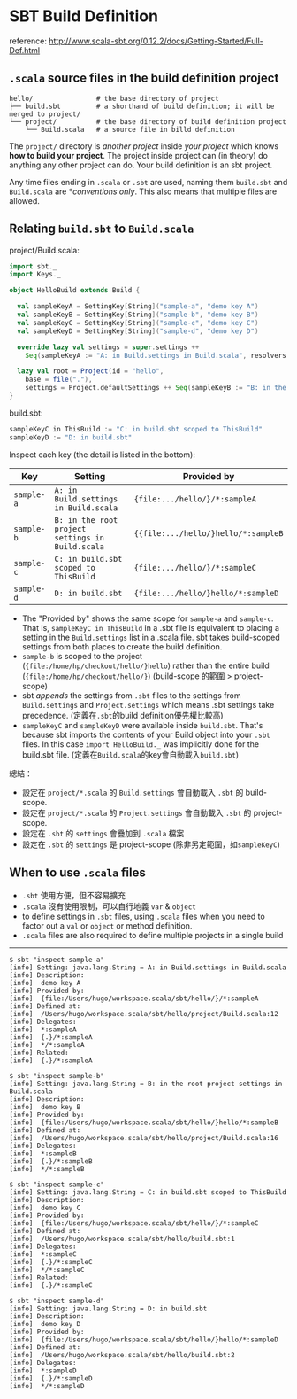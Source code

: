 # SBT Build Definition

reference: http://www.scala-sbt.org/0.12.2/docs/Getting-Started/Full-Def.html

## `.scala` source files in the build definition project
```
hello/                # the base directory of project
├── build.sbt         # a shorthand of build definition; it will be merged to project/
└── project/          # the base directory of build definition project
    └── Build.scala   # a source file in billd definition
```

The `project/` directory is *another project* inside *your project* which knows **how to build your project**. The project inside project can (in theory) do anything any other project can do. Your build definition is an sbt project.

Any time files ending in `.scala` or `.sbt` are used, naming them `build.sbt` and `Build.scala` are **conventions only*. This also means that multiple files are allowed.

## Relating `build.sbt` to `Build.scala`

project/Build.scala:
```scala
import sbt._
import Keys._

object HelloBuild extends Build {

  val sampleKeyA = SettingKey[String]("sample-a", "demo key A")
  val sampleKeyB = SettingKey[String]("sample-b", "demo key B")
  val sampleKeyC = SettingKey[String]("sample-c", "demo key C")
  val sampleKeyD = SettingKey[String]("sample-d", "demo key D")

  override lazy val settings = super.settings ++
    Seq(sampleKeyA := "A: in Build.settings in Build.scala", resolvers := Seq())

  lazy val root = Project(id = "hello",
    base = file("."),
    settings = Project.defaultSettings ++ Seq(sampleKeyB := "B: in the root project settings in Build.scala"))
}
```

build.sbt:
```scala
sampleKeyC in ThisBuild := "C: in build.sbt scoped to ThisBuild"
sampleKeyD := "D: in build.sbt"
```

Inspect each key (the detail is listed in the bottom):

| Key | Setting | Provided by | 
|-----|---------|-------------|
| `sample-a` | `A: in Build.settings in Build.scala` | `{file:.../hello/}/*:sampleA` |
| `sample-b` | `B: in the root project settings in Build.scala` | `{{file:.../hello/}hello/*:sampleB` |
| `sample-c` | `C: in build.sbt scoped to ThisBuild` | `{file:.../hello/}/*:sampleC` |
| `sample-d` | `D: in build.sbt` | `{file:.../hello/}hello/*:sampleD` |

- The "Provided by" shows the same scope for `sample-a` and `sample-c`. That is, `sampleKeyC in ThisBuild` in a .sbt file is equivalent to placing a setting in the `Build.settings` list in a .scala file. sbt takes build-scoped settings from both places to create the build definition.
- `sample-b` is scoped to the project (`{file:/home/hp/checkout/hello/}hello`) rather than the entire build (`{file:/home/hp/checkout/hello/}`) (build-scope 的範圍 > project-scope)
- sbt *appends* the settings from `.sbt` files to the settings from `Build.settings` and `Project.settings` which means .sbt settings take precedence. (定義在`.sbt`的build definition優先權比較高)
- `sampleKeyC` and `sampleKeyD` were available inside `build.sbt`. That's because sbt imports the contents of your Build object into your `.sbt` files. In this case `import HelloBuild._` was implicitly done for the build.sbt file. (定義在`Build.scala`的key會自動載入`build.sbt`)

總結：
- 設定在 `project/*.scala` 的 `Build.settings` 會自動載入 `.sbt` 的 build-scope.
- 設定在 `project/*.scala` 的 `Project.settings` 會自動載入 `.sbt` 的 project-scope.
- 設定在 `.sbt` 的 `settings` 會疊加到 `.scala` 檔案
- 設定在 `.sbt` 的 `settings` 是 project-scope (除非另定範圍，如`sampleKeyC`)

## When to use `.scala` files
- `.sbt` 使用方便，但不容易擴充
- `.scala` 沒有使用限制，可以自行地義 `var` & `object`
- to define settings in `.sbt` files, using `.scala` files when you need to factor out a `val` or `object` or method definition.
- `.scala` files are also required to define multiple projects in a single build

___
```
$ sbt "inspect sample-a"
[info] Setting: java.lang.String = A: in Build.settings in Build.scala
[info] Description:
[info] 	demo key A
[info] Provided by:
[info] 	{file:/Users/hugo/workspace.scala/sbt/hello/}/*:sampleA
[info] Defined at:
[info] 	/Users/hugo/workspace.scala/sbt/hello/project/Build.scala:12
[info] Delegates:
[info] 	*:sampleA
[info] 	{.}/*:sampleA
[info] 	*/*:sampleA
[info] Related:
[info] 	{.}/*:sampleA
```

```
$ sbt "inspect sample-b"
[info] Setting: java.lang.String = B: in the root project settings in Build.scala
[info] Description:
[info] 	demo key B
[info] Provided by:
[info] 	{file:/Users/hugo/workspace.scala/sbt/hello/}hello/*:sampleB
[info] Defined at:
[info] 	/Users/hugo/workspace.scala/sbt/hello/project/Build.scala:16
[info] Delegates:
[info] 	*:sampleB
[info] 	{.}/*:sampleB
[info] 	*/*:sampleB
```

```
$ sbt "inspect sample-c"
[info] Setting: java.lang.String = C: in build.sbt scoped to ThisBuild
[info] Description:
[info] 	demo key C
[info] Provided by:
[info] 	{file:/Users/hugo/workspace.scala/sbt/hello/}/*:sampleC
[info] Defined at:
[info] 	/Users/hugo/workspace.scala/sbt/hello/build.sbt:1
[info] Delegates:
[info] 	*:sampleC
[info] 	{.}/*:sampleC
[info] 	*/*:sampleC
[info] Related:
[info] 	{.}/*:sampleC
```

```
$ sbt "inspect sample-d"
[info] Setting: java.lang.String = D: in build.sbt
[info] Description:
[info] 	demo key D
[info] Provided by:
[info] 	{file:/Users/hugo/workspace.scala/sbt/hello/}hello/*:sampleD
[info] Defined at:
[info] 	/Users/hugo/workspace.scala/sbt/hello/build.sbt:2
[info] Delegates:
[info] 	*:sampleD
[info] 	{.}/*:sampleD
[info] 	*/*:sampleD
```
